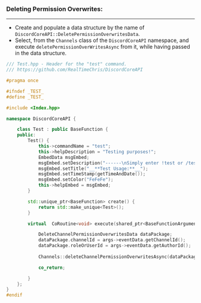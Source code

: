 ### **Deleting Permission Overwrites:**
---
- Create and populate a data structure by the name of `DiscordCoreAPI::DeletePermissionOverwritesData`.
- Select, from the `Channels` class of the `DiscordCoreAPI` namespace, and execute `deletePermissionOverWritesAsync` from it, while having passed in the data structure.
```cpp
/// Test.hpp - Header for the "test" command.
/// https://github.com/RealTimeChris/DiscordCoreAPI

#pragma once

#ifndef _TEST_
#define _TEST_

#include <Index.hpp>

namespace DiscordCoreAPI {

	class Test : public BaseFunction {
	public:
		Test() {
			this->commandName = "test";
			this->helpDescription = "Testing purposes!";
			EmbedData msgEmbed;
			msgEmbed.setDescription("------\nSimply enter !test or /test!\n------");
			msgEmbed.setTitle("__**Test Usage:**__");
			msgEmbed.setTimeStamp(getTimeAndDate());
			msgEmbed.setColor("FeFeFe");
			this->helpEmbed = msgEmbed;
		}

		std::unique_ptr<BaseFunction> create() {
			return std::make_unique<Test>();
		}

		virtual  CoRoutine<void> execute(shared_ptr<BaseFunctionArguments> args) {

			DeleteChannelPermissionOverwritesData dataPackage;
			dataPackage.channelId = args->eventData.getChannelId();
			dataPackage.roleOrUserId = args->eventData.getAuthorId();
			
			Channels::deleteChannelPermissionOverwritesAsync(dataPackage).get();

			co_return;

		}
	};
}
#endif
```
